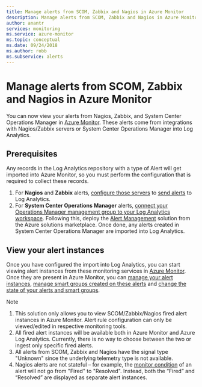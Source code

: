 ```yaml
---
title: Manage alerts from SCOM, Zabbix and Nagios in Azure Monitor
description: Manage alerts from SCOM, Zabbix and Nagios in Azure Monitor
author: anantr
services: monitoring
ms.service: azure-monitor
ms.topic: conceptual
ms.date: 09/24/2018
ms.author: robb
ms.subservice: alerts
---
```


# Manage alerts from SCOM, Zabbix and Nagios in Azure Monitor

You can now view your alerts from Nagios, Zabbix, and System Center Operations Manager in [Azure Monitor](https://aka.ms/azure-alerts-overview). These alerts come from integrations with Nagios/Zabbix servers or System Center Operations Manager into Log Analytics. 

## Prerequisites
Any records in the Log Analytics repository with a type of Alert will get imported into Azure Monitor, so you must perform the configuration that is required to collect these records.
1. For **Nagios** and **Zabbix** alerts, [configure those servers](https://docs.microsoft.com/azure/log-analytics/log-analytics-linux-agents) to [send alerts](https://docs.microsoft.com/azure/azure-monitor/platform/data-sources-alerts-nagios-zabbix?toc=%2Fazure%2Fazure-monitor%2Ftoc.json) to Log Analytics.
1. For **System Center Operations Manager** alerts, [connect your Operations Manager management group to your Log Analytics workspace](https://docs.microsoft.com/azure/log-analytics/log-analytics-om-agents). Following this, deploy the [Alert Management](https://docs.microsoft.com/azure/azure-monitor/platform/alert-management-solution) solution from the Azure solutions marketplace. Once done, any alerts created in System Center Operations Manager are imported into Log Analytics.

## View your alert instances
Once you have configured the import into Log Analytics, you can start viewing alert instances from these monitoring services in [Azure Monitor](https://aka.ms/azure-alerts-overview). Once they are present in Azure Monitor, you can [manage your alert instances](https://aka.ms/managing-alert-instances), [manage smart groups created on these alerts](https://aka.ms/managing-smart-groups) and [change the state of your alerts and smart groups](https://aka.ms/managing-alert-smart-group-states).

> [!NOTE]
>  1. This solution only allows you to view SCOM/Zabbix/Nagios fired alert instances in Azure Monitor. Alert rule configuration can only be viewed/edited in respective monitoring tools. 
>  1. All fired alert instances will be available both in Azure Monitor and Azure Log Analytics. Currently, there is no way to choose between the two or ingest only specific fired alerts.
>  1. All alerts from SCOM, Zabbix and Nagios have the signal type "Unknown" since the underlying telemetry type is not available.
>  1. Nagios alerts are not stateful – for example, the [monitor condition](https://aka.ms/azure-alerts-overview) of an alert will not go from "Fired" to "Resolved". Instead, both the “Fired” and “Resolved” are displayed as separate alert instances. 

